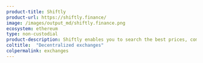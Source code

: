 ```yaml
---
product-title: Shiftly
product-url: https://shiftly.finance/
image: /images/output_md/shiftly.finance.png
ecosystem: ethereum
type: non-custodial
product-description: Shiftly enables you to search the best prices, compare and swap your cryptocurrencies instantly.
coltitle:  "Decentralized exchanges"
colpermalink: exchanges
---
```

